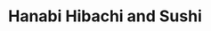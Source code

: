---
layout: place
title: "Hanabi Hibachi and Sushi"
permalink: /texas/fort-worth/hanabi-hibachi-and-sushi.html
stateAbbr: TX
stateName: Texas
cityName: Fort Worth
place_id: ChIJN-I0uo3YTYYRwOQjhjc62Cw
photos:
  - name: >-
      places/ChIJN-I0uo3YTYYRwOQjhjc62Cw/photos/AeeoHcI21po_XpR4EqCGZh_7PZ1Nr59Y-TInrvhKR0xFcsEXFssghLPSWNH24TNBsmDKuDn9WKeIJ6qAtkxQl26y58gCfe5ZtVbHWFA9b5yhOfzDkKeMh-hFmLDFKWnt09XmAHqCodH_ob6w5yNb9rar9JRpOHQd0ctIYmYZ62p5aG2XeYizhy4ERzv-gox0ABcE2akirRm02WCcTbQJt2hACeSh-WjC4gHKxodu4ypqAoAT83-bzo-In1v0dduilSkKBm--yLvvRzmEYpULWjfa2W5NVXqcHdSlXAchRIESU9ftAfiF7cwyd5txTR_x_zOpBb56-ALoAKxnIWKCcFTCMZ12escPzxSQGvcHyblKIL_wljjTB0qtNZvsvkJiua1G7LoQkGBWqFQrMeCgLc--WS6xBqgi_I22IhETr3TPoVUHGyk
    widthPx: 3000
    heightPx: 4000
    authorAttributions:
      - displayName: eduardo garcia
        uri: https://maps.google.com/maps/contrib/111046282063794821323
        photoUri: >-
          https://lh3.googleusercontent.com/a-/ALV-UjWIVFPp7LbourHYg4yJMIM6bmML2mzP-uw5KxAEcAEY6iakFhsqjw=s100-p-k-no-mo
    flagContentUri: >-
      https://www.google.com/local/imagery/report/?cb_client=maps_api_places.places_api&image_key=!1e10!2sCIHM0ogKEICAgIDxyrX7vQE&hl=en-US
    googleMapsUri: >-
      https://www.google.com/maps/place//data=!3m4!1e2!3m2!1sCIHM0ogKEICAgIDxyrX7vQE!2e10!4m2!3m1!1s0x864dd88dba34e237:0x2cd83a378623e4c0
  - name: >-
      places/ChIJN-I0uo3YTYYRwOQjhjc62Cw/photos/AeeoHcL8d8jXJbAeLlmq_oKrkCpMSvSwasJ5QUjkEh3CXqwRG2tQxgCtiDocff3_TqOm-GDBLIKnmGInpzS5tJAOc6W8dq9aXsny8EYpxNOEp2sfpE2qrAGdV1oW-HDd-isUwpmdtPwjQFeBmXMkYHx2GcVScbPQlr6rKmnhJX3r4DMQp0pJa66Js4G46hfzMmJ6xr-w6xq_qkPkpl6fscmCXu2UiXrD-KJlLKrzQmqyCNu7RJHgrh-lcnZutkVNXsyl92P6FdKzvg6RbzGOCi1y98QoMsMnOfza6ifmPbk-dux1_e1s6l_aCs2x-FydkdphLhAGXOEEIeP2YS8dc17vZIssyvWC6I_uiXVYVFrhuADHsYotf6WG3axfye8LLo-HAZpMEPVkzbtSMO6BwTF8gYQmDA5e7orFNtIp2FtbBpwvGq93
    widthPx: 3600
    heightPx: 4800
    authorAttributions:
      - displayName: NICK BROWN
        uri: https://maps.google.com/maps/contrib/105837027919449614828
        photoUri: >-
          https://lh3.googleusercontent.com/a-/ALV-UjXJ8p96rlw7cC-Bant7s_ZKsZHyai1dq-OHletM6efWT3ikDck=s100-p-k-no-mo
    flagContentUri: >-
      https://www.google.com/local/imagery/report/?cb_client=maps_api_places.places_api&image_key=!1e10!2sCIHM0ogKEICAgICdxOLn_AE&hl=en-US
    googleMapsUri: >-
      https://www.google.com/maps/place//data=!3m4!1e2!3m2!1sCIHM0ogKEICAgICdxOLn_AE!2e10!4m2!3m1!1s0x864dd88dba34e237:0x2cd83a378623e4c0
  - name: >-
      places/ChIJN-I0uo3YTYYRwOQjhjc62Cw/photos/AeeoHcI-1VPil2pQVsDp8QLM1ddzR_Q9E3_fo2LymA8OKR7C7MoVczxhpt3_edykZre8a36XXw6bJr1gXyTv7rbebDe3sxbXQ2v29jYUjfJBJU6TokNBhOGJuSnPlDCDWvXlJeOzUabkbgW1tfrJfS8neqAT2E7X9xbCSgDKu4U_15IEuQDpyHG6xTIklq2p2ELl9LL9TtIEqnLhaHgm8-IFbA5PAMbBZ80tv8jhyO6R_idIa8QkdyuLXghZKpup-Ksym3HhvNaZ3C2D2VDIJRdTjVTT9zr41ZK23ApfjCyZUu0rRuzATcnl4tDzG7e0qwKtTlohlkrkTlZ2Q2OIU1wb6Inp_QOHuNwlFTkpX50CDetfkaLmZjOtzAWXylmL6e-XcLwPrzYt0WAbr9Hc3bHbaoWdCdOt1R6vE6ZGWkvb_mAgaw
    widthPx: 4032
    heightPx: 2268
    authorAttributions:
      - displayName: Bret Berglund
        uri: https://maps.google.com/maps/contrib/101323267532520084072
        photoUri: >-
          https://lh3.googleusercontent.com/a-/ALV-UjWs2GUmztc6HU7Gmaud3-0pct6M0cN1n_3yOLGNayZMtHX3qn5F=s100-p-k-no-mo
    flagContentUri: >-
      https://www.google.com/local/imagery/report/?cb_client=maps_api_places.places_api&image_key=!1e10!2sCIHM0ogKEICAgMDIj6G6eQ&hl=en-US
    googleMapsUri: >-
      https://www.google.com/maps/place//data=!3m4!1e2!3m2!1sCIHM0ogKEICAgMDIj6G6eQ!2e10!4m2!3m1!1s0x864dd88dba34e237:0x2cd83a378623e4c0
  - name: >-
      places/ChIJN-I0uo3YTYYRwOQjhjc62Cw/photos/AeeoHcKweUI75ngzbUkjRK9x6pWm_JELE3BUD7FJ3qR1sqXzm9NiSyAuFKyUptSrrLlb_Sbt1Y_d5sQTD_CgtxCEFwPyWtFRO4fREhHOlINdFJ2JtezEJETYK4LmTxz9qq-37XUMseZSMfYvl2QmKoaG1_ZZjx5kTYAptNit8dthw5OOOqoVxnKAIncOMDKREktanbe8937GI0Z8SApb2eWNp-1NtFdhCpy8Wqr2u9aQyxF0X_rGNyXphJXC4YvJEmTm9p0R746wJ52ka4QJ9z6C0dqJL1UZ5jdPFNnaC3qRqprudSkk9TUx-vtvGiyKSmP2XfkpAlNg_6CqQ4l_3bjFqMnbXgGAskmtJYlh4-3meRM_PKo-IgfyfWJg5xTrDCIrvbhoJ6OPuF-MPgnIAZcB3NcjxYrIB8xM5FOwDmAKig6JpzU
    widthPx: 1066
    heightPx: 853
    authorAttributions:
      - displayName: Ward World
        uri: https://maps.google.com/maps/contrib/114456178950738984211
        photoUri: >-
          https://lh3.googleusercontent.com/a-/ALV-UjWrukMnAnEna5fW14G4gzSzH8uEnt_8c041ErKOS9UulW-Ypg8=s100-p-k-no-mo
    flagContentUri: >-
      https://www.google.com/local/imagery/report/?cb_client=maps_api_places.places_api&image_key=!1e10!2sCIHM0ogKEICAgMDQw-GyggE&hl=en-US
    googleMapsUri: >-
      https://www.google.com/maps/place//data=!3m4!1e2!3m2!1sCIHM0ogKEICAgMDQw-GyggE!2e10!4m2!3m1!1s0x864dd88dba34e237:0x2cd83a378623e4c0
  - name: >-
      places/ChIJN-I0uo3YTYYRwOQjhjc62Cw/photos/AeeoHcJGFC5Y5bJyDLBTssJg8WwfE5A6uVZimVmuArH2pHmFt_I2oBiW9nDg1K0kgWAT9LcGeliBSjdKzFVFu85pmkE142upO6YpRX0dgRZObkkfqBZHw_ofpz2s4tHIjAkK125gz9HKB6tPGIPgWXv91s_AJ1f9sgw49jFqr0iQIoOO-Vk3sssBDlQSHLyBcGEz1SQvex2xHrW8fWFxY58bzqRkLzMbBARKrX4aJfsqKvP9oKJfWlFpx9Wym4w-K1JEhCu-woGWEkr86v_7cHB3pIHNjmfIOIr3n6_XlVCqskm--z4ZeXx1-5u_1j03O5zf94k-awkbApyhJsSsPZO0StX6WTv_cNLQqSbqn860rVf33nswzLhjtCjmVzBv9nKDtUMtWz3f0Cb6sI91J_90qfFylP0eBYIU6wKpLR2ACBr0su0
    widthPx: 3000
    heightPx: 4000
    authorAttributions:
      - displayName: Tyson Haslam
        uri: https://maps.google.com/maps/contrib/101128678798048730170
        photoUri: >-
          https://lh3.googleusercontent.com/a-/ALV-UjU3wZLoOIYsHEuTSu5rc-HHPI5Uc4QW53i2G5PGIRm0D2yU1kjjvg=s100-p-k-no-mo
    flagContentUri: >-
      https://www.google.com/local/imagery/report/?cb_client=maps_api_places.places_api&image_key=!1e10!2sCIHM0ogKEICAgIC9-vPWuQE&hl=en-US
    googleMapsUri: >-
      https://www.google.com/maps/place//data=!3m4!1e2!3m2!1sCIHM0ogKEICAgIC9-vPWuQE!2e10!4m2!3m1!1s0x864dd88dba34e237:0x2cd83a378623e4c0
  - name: >-
      places/ChIJN-I0uo3YTYYRwOQjhjc62Cw/photos/AeeoHcKjjJLLODMIMpWpad1-O21CCbKiw8FhSu6w_ZvrXvQm-FZKwUJJ3ruJTFuiE44r3BGwDKW2fcbfIb6TRWZ_G4Iq9P7RlODy0UBVKg9hVkUKo3IdSJIEWqDz0T6qoKaWczYFjFjWZt8UTuzWX1oKXunYuZYO8beN_RZSXHwTAVDXzSSUrM44fqg-jBZK8Ou7d6nPA7HqlfSR24GH7Ed5_ovI6ug8W3iizM8EjO_sN4016mkLRGqxtvsxtAHQNxJmy11G0quqh2ABu3hgUZW-rCJWqp0Ms21cwOF5ptZWBN5xznqxzh5Dvq-t8opPiu-VoMHt4_TBIw4AVVfUJONwsbYMwrutugQPQQf6Qnn2RDlcSH537vnw1UvgaMaisK1_lwKYVnrTjdgHTdEK8bUKlfpmlTkw_MCb_9dMXSFOHow
    widthPx: 3072
    heightPx: 4080
    authorAttributions:
      - displayName: Todd “Red Dirt Rambler” Line
        uri: https://maps.google.com/maps/contrib/111240442107052839893
        photoUri: >-
          https://lh3.googleusercontent.com/a-/ALV-UjV25VyOubhCLnr7zy5nHG8K1wHUsoAnt4yn9_3GndjmAKWQuBSZWA=s100-p-k-no-mo
    flagContentUri: >-
      https://www.google.com/local/imagery/report/?cb_client=maps_api_places.places_api&image_key=!1e10!2sCIHM0ogKEICAgICfxMHzbw&hl=en-US
    googleMapsUri: >-
      https://www.google.com/maps/place//data=!3m4!1e2!3m2!1sCIHM0ogKEICAgICfxMHzbw!2e10!4m2!3m1!1s0x864dd88dba34e237:0x2cd83a378623e4c0
  - name: >-
      places/ChIJN-I0uo3YTYYRwOQjhjc62Cw/photos/AeeoHcKaDhmqFGabWnfQBLUi8icQsi06W7jURi2cShUUGqCa-QPiNZYBKCW68mCb83Gs_QdhIaYnAafNNcT-DDf0pvJQxf4Hlji1xikGicoFDDL17096utNzUSteeHhL8ptwkONYmRoFap-Onu0weczCrPjnpbd5oTqdJyCN2e9ugBu_j1uURVSSggyexCAqPrYVVLrRnHzqpVh17ROrNjrYnV29vV40FK33MddZ9U7kNtSzejQBT4-O4jmTu2b1yNMFHNWALtiOWg09HkJhtpRBjJSzwQZoZb0LMRyk_ZihLlSNTfrSZxsvy_D-Ho8w0-Bxb9rL8R4p3JhHg7g2Jqjf_OYH8tt5RCVWtdkXMhqhjkjAsXaWmvmchBZnJxQ2l45456rjFe31W1YMcvBsnlUbAq-kzb5tQWEzpCaWE-pM11iRccuo
    widthPx: 1600
    heightPx: 1200
    authorAttributions:
      - displayName: eduardo garcia
        uri: https://maps.google.com/maps/contrib/111046282063794821323
        photoUri: >-
          https://lh3.googleusercontent.com/a-/ALV-UjWIVFPp7LbourHYg4yJMIM6bmML2mzP-uw5KxAEcAEY6iakFhsqjw=s100-p-k-no-mo
    flagContentUri: >-
      https://www.google.com/local/imagery/report/?cb_client=maps_api_places.places_api&image_key=!1e10!2sCIHM0ogKEICAgIDxyu3NtQE&hl=en-US
    googleMapsUri: >-
      https://www.google.com/maps/place//data=!3m4!1e2!3m2!1sCIHM0ogKEICAgIDxyu3NtQE!2e10!4m2!3m1!1s0x864dd88dba34e237:0x2cd83a378623e4c0
  - name: >-
      places/ChIJN-I0uo3YTYYRwOQjhjc62Cw/photos/AeeoHcJ4_LYno4lTr2eKbtUj73L3cVsrF805iEYbZj5G2orEPyHCLHo1sYgjaYhkGirRhXHZA5yWAUHFHp_nhWv01B_gwVobW3KV2JIyVK69h2iW66IL8YGL_JYL5cTHGYOLWd7pL8MWEZGb0tamvT3KHAf1joG1I_Dd6Kag-L1KQFuNJd0jlKREpWtskf2hdX0pdaovq1TNS292i7PejuzHbvW-9CuuKSkLeFleptEPCg_B0FySi5p2oVerdxZi-nVaugP9KNitpN7RaKujF390x-q_sdO8QB2vY4LvPb9Upn-AsqhI7BeLg8A2ou0Fzx3mS131EtuUU2NLLh_IXvnnxFdLyUvy-Xez6-bt9wQ7ta8dUaj7uRLbrbVwRh4eFPJP8YASOR5JcY62VTm2grb3znwvBVDK00yLM-ebAaMKy3mBGDo
    widthPx: 4032
    heightPx: 2268
    authorAttributions:
      - displayName: Bret Berglund
        uri: https://maps.google.com/maps/contrib/101323267532520084072
        photoUri: >-
          https://lh3.googleusercontent.com/a-/ALV-UjWs2GUmztc6HU7Gmaud3-0pct6M0cN1n_3yOLGNayZMtHX3qn5F=s100-p-k-no-mo
    flagContentUri: >-
      https://www.google.com/local/imagery/report/?cb_client=maps_api_places.places_api&image_key=!1e10!2sCIHM0ogKEICAgICL-LylngE&hl=en-US
    googleMapsUri: >-
      https://www.google.com/maps/place//data=!3m4!1e2!3m2!1sCIHM0ogKEICAgICL-LylngE!2e10!4m2!3m1!1s0x864dd88dba34e237:0x2cd83a378623e4c0
  - name: >-
      places/ChIJN-I0uo3YTYYRwOQjhjc62Cw/photos/AeeoHcIFnsy02UW5lRaQDvupJSAOnE8hKd4ZdhVXq9J6vaIUKeFb1pq-o02zir6_KtoJGbxhYKJ8GAErQHiRVCoYbx1h_EFtYuY7S0qPalYGwbJobBxA_NopJ90AwXzxVi0fID5TVmu0MJVqGAlLDbBirlS_LHUek1oXUpfrVrx0JQIVeDNq_5V-G_oj1QVb0Ax8UeAEk5TJkVA9xtY_frFtIfWK9HHuj0PdIXsm_MOMViS8gon3BfCxKR2_5unXUiAaxjy9Z3JB9C3tYCcr0AWFRNC4yH8_jd4pP0j0LWDN4DtJOaoeIarxA6dYnJ_8p2hyF98eZcno0icExkbmZlkaWUWFRF2C7uSAf2gdCnny9O72oBNUZ-wecvZMBNW3C_ScgIESAF6vB3s47eLWXUzY94lrXv9qBx-22bnA1ifI4ffPIw
    widthPx: 3024
    heightPx: 4032
    authorAttributions:
      - displayName: Katlynn Nguyen
        uri: https://maps.google.com/maps/contrib/104285842503858965647
        photoUri: >-
          https://lh3.googleusercontent.com/a-/ALV-UjWsV3Tb5McN_BGwCXNkXX7m77E-lCZUQnFrwF-S6a4U-bYKE7Cs=s100-p-k-no-mo
    flagContentUri: >-
      https://www.google.com/local/imagery/report/?cb_client=maps_api_places.places_api&image_key=!1e10!2sCIHM0ogKEICAgIDnqNuOFA&hl=en-US
    googleMapsUri: >-
      https://www.google.com/maps/place//data=!3m4!1e2!3m2!1sCIHM0ogKEICAgIDnqNuOFA!2e10!4m2!3m1!1s0x864dd88dba34e237:0x2cd83a378623e4c0
  - name: >-
      places/ChIJN-I0uo3YTYYRwOQjhjc62Cw/photos/AeeoHcLFAAb2HcYzNqgQvMiifXcvQAgiIY4rWxTPih40nZFk4kh1qwrYxL-HVkLKTUe2e27D2kAhbCIrreSoulV9c-GaUWz-dVdm4CjFpOTp-8KGytz3_Dt2iW4y97HjMr8WdLsJkL4OGxGZuhU16V2OI8ZA269Fslz8tMll0RXldSPZpj0rmRjlJNdckOINRh1_F8z3mZenbSH6RKwKTY21qRmaviSwAHi3GepM_GYau_M5pzQgVkb7lhCa8-8bUMJroLFunho2Ye3gQDQZiQ4x86KKqfQlqa5rk-UbDgHGRf8OvOY0x0IRbvZuz5byy_eUYRUEKO9aHUaPNKDUwNMy06ufsGuBi-jtvbJbKF6u2Qug0lY5bHecoSnP4W3W6TZRkww_3m9bd6xjLxd1lhrdfnBx3vltAfezeveRwYofQDmeBw
    widthPx: 3024
    heightPx: 4032
    authorAttributions:
      - displayName: Katlynn Nguyen
        uri: https://maps.google.com/maps/contrib/104285842503858965647
        photoUri: >-
          https://lh3.googleusercontent.com/a-/ALV-UjWsV3Tb5McN_BGwCXNkXX7m77E-lCZUQnFrwF-S6a4U-bYKE7Cs=s100-p-k-no-mo
    flagContentUri: >-
      https://www.google.com/local/imagery/report/?cb_client=maps_api_places.places_api&image_key=!1e10!2sCIHM0ogKEICAgIDnqNuONA&hl=en-US
    googleMapsUri: >-
      https://www.google.com/maps/place//data=!3m4!1e2!3m2!1sCIHM0ogKEICAgIDnqNuONA!2e10!4m2!3m1!1s0x864dd88dba34e237:0x2cd83a378623e4c0
address: '9100 N Fwy #120, Fort Worth, TX 76177, USA'
street: '9100 N Fwy #120'
city: Fort Worth
state: TX
zip: '76177'
country: USA
neighborhood: null
latitude: '32.903639'
longitude: '-97.315648'
accessibility_options:
  wheelchairAccessibleParking: true
  wheelchairAccessibleEntrance: true
  wheelchairAccessibleSeating: true
business_status: OPERATIONAL
name: Hanabi Hibachi and Sushi
google_maps_links:
  directionsUri: >-
    https://www.google.com/maps/dir//''/data=!4m7!4m6!1m1!4e2!1m2!1m1!1s0x864dd88dba34e237:0x2cd83a378623e4c0!3e0
  placeUri: https://maps.google.com/?cid=3231396742786442432
  writeAReviewUri: >-
    https://www.google.com/maps/place//data=!4m3!3m2!1s0x864dd88dba34e237:0x2cd83a378623e4c0!12e1
  reviewsUri: >-
    https://www.google.com/maps/place//data=!4m4!3m3!1s0x864dd88dba34e237:0x2cd83a378623e4c0!9m1!1b1
  photosUri: >-
    https://www.google.com/maps/place//data=!4m3!3m2!1s0x864dd88dba34e237:0x2cd83a378623e4c0!10e5
primary_type: Sushi Restaurant
opening_hours:
  regular: null
  current: null
secondary_opening_hours:
  regular:
    weekdayDescriptions: null
    type: null
  current:
    weekdayDescriptions: null
    type: null
phone: (817) 750-3333
price_level: PRICE_LEVEL_MODERATE
price_range: $20 &ndash; $30
rating: '4.3'
rating_count: 1325
website: http://www.hanabi-hibachi-sushi.com/
description: null
reviews: null
parking_options: null
payment_options: null
allow_dogs: null
curbside_pickup: null
delivery: null
dine_in: null
good_for_children: null
good_for_groups: null
good_for_sports: null
live_music: null
menu_for_children: null
outdoor_seating: null
reservable: null
restroom: null
serves_beer: null
serves_breakfast: null
serves_brunch: null
serves_cocktails: null
serves_coffee: null
serves_dinner: null
serves_dessert: null
serves_lunch: null
serves_vegetarian_food: null
serves_wine: null
takeout: null

---